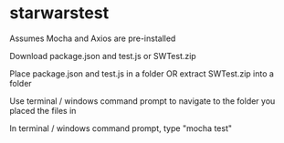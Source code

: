 # starwarstest

Assumes Mocha and Axios are pre-installed

Download package.json and test.js or SWTest.zip

Place package.json and test.js in a folder OR extract SWTest.zip into a folder

Use terminal / windows command prompt to navigate to the folder you placed the files in

In terminal / windows command prompt, type "mocha test"
